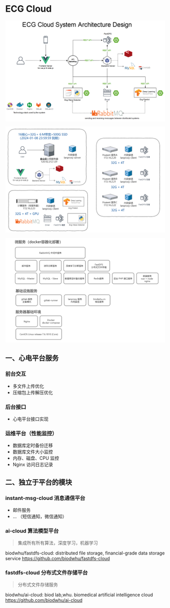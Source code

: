 # ECG Cloud
![1550716157104](assets/1550716157104.png)



![1550718325969](assets/1550718325969.png)



![1550718347220](assets/1550718347220.png)



## 一、心电平台服务

### 前台交互

- 多文件上传优化
- 压缩包上传解压优化



### 后台接口

- 心电平台接口实现



### 运维平台（性能监控）

- 数据库定时备份迁移
- 数据库文件大小监控
- 内存、磁盘、CPU 监控
- Nginx 访问日志记录





## 二、独立于平台的模块

### instant-msg-cloud 消息通信平台

- 邮件服务
- ... （短信通知，微信通知）



### ai-cloud 算法模型平台

> 集成所有所有算法，深度学习，机器学习

biodwhu/fastdfs-cloud: distributed file storage, financial-grade data storage service
https://github.com/biodwhu/fastdfs-cloud



### fastdfs-cloud 分布式文件存储平台

> 分布式文件存储服务

biodwhu/ai-cloud: biod lab,whu. biomedical artificial intelligence cloud
https://github.com/biodwhu/ai-cloud

